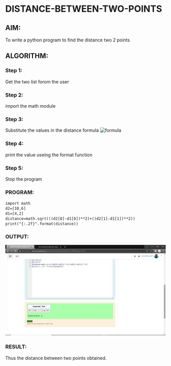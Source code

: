 # DISTANCE-BETWEEN-TWO-POINTS

## AIM:
To write a python program to find the distance two 2 points
## ALGORITHM:
### Step 1: 
Get the two list forom the user
### Step 2: 
import the math module
### Step 3: 
Substitute the values in the distance formula  ![formula](/formula.jpg)
### Step 4: 
print the value useing the format function
### Step 5: 
Stop the program
### PROGRAM:
```
import math
d2=[10,6]
d1=[4,2]
distance=math.sqrt(((d2[0]-d1[0])**2)+((d2[1]-d1[1])**2))
print("{:.2f}".format(distance))
```

### OUTPUT:
![output](output.png)

### RESULT:
Thus the distance between two points obtained.
